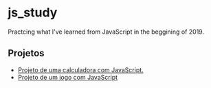 # js_study
Practcing what I've learned from JavaScript in the beggining of 2019.

<div>
<h2>Projetos</h2>
    
<ul>
<li>
<a href="https://github.com/fred1895/js_study/tree/master/calculadora">Projeto de uma calculadora com JavaScript.
</li>

<li>
 <a href="https://github.com/fred1895/js_study/tree/master/game_matamosquito">Projeto de um jogo com JavaScript
</li>
    </ul>
</div>
